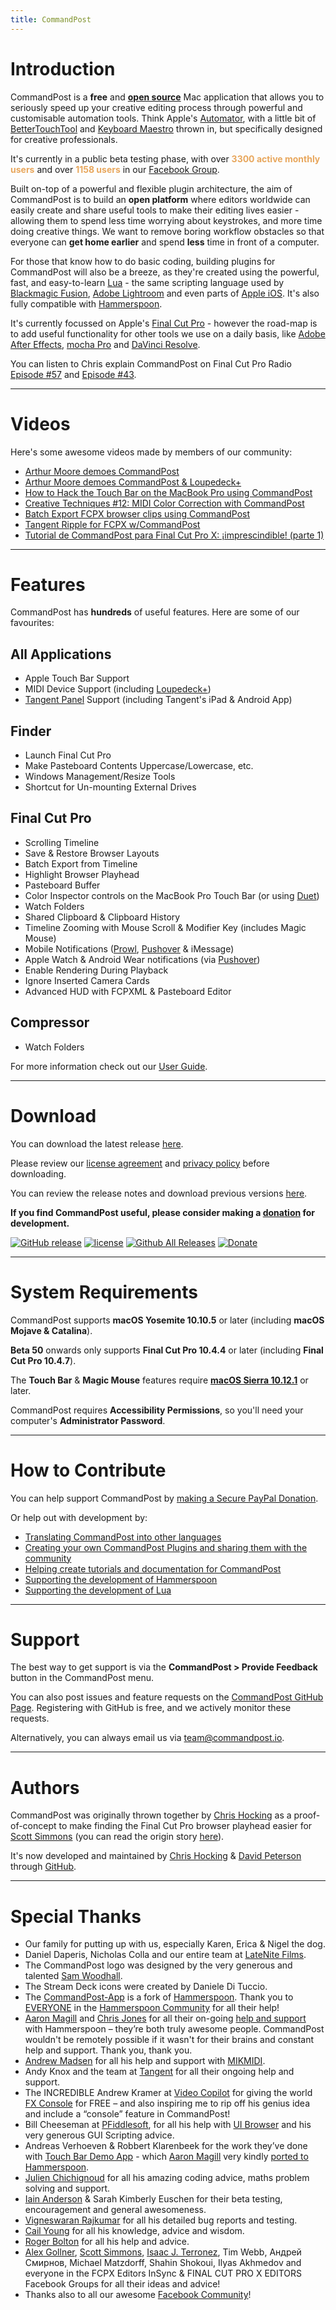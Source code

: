 ```yaml
---
title: CommandPost
---
```


# Introduction

CommandPost is a **free** and [**open source**](https://github.com/CommandPost/CommandPost/blob/develop/LICENSE.md) Mac application that allows you to seriously speed up your creative editing process through powerful and customisable automation tools. Think Apple's [Automator](https://macosxautomation.com/automator/), with a little bit of [BetterTouchTool](https://www.boastr.net) and [Keyboard Maestro](https://www.keyboardmaestro.com) thrown in, but specifically designed for creative professionals.

It's currently in a public beta testing phase, with over <span style="color: #e8a75d;">**3300 active monthly users**</span> and over <span style="color: #e8a75d;">**1158 users**</span> in our [Facebook Group](https://www.facebook.com/groups/commandpost/).

Built on-top of a powerful and flexible plugin architecture, the aim of CommandPost is to build an **open platform** where editors worldwide can easily create and share useful tools to make their editing lives easier - allowing them to spend less time worrying about keystrokes, and more time doing creative things. We want to remove boring workflow obstacles so that everyone can **get home earlier** and spend **less** time in front of a computer.

For those that know how to do basic coding, building plugins for CommandPost will also be a breeze, as they're created using the powerful, fast, and easy-to-learn [Lua](https://dev.commandpost.io/lua/overview/) - the same scripting language used by [Blackmagic Fusion](https://www.blackmagicdesign.com/products/fusion/), [Adobe Lightroom](https://www.adobe.com/au/products/photoshop-lightroom.html) and even parts of [Apple iOS](https://twitter.com/_inside/status/1026173832527265792). It's also fully compatible with [Hammerspoon](http://www.hammerspoon.org).

It's currently focussed on Apple's [Final Cut Pro](http://apple.com/final-cut-pro/) - however the road-map is to add useful functionality for other tools we use on a daily basis, like [Adobe After Effects](http://www.adobe.com/au/products/aftereffects.html), [mocha Pro](http://www.imagineersystems.com/products/mocha-pro/) and [DaVinci Resolve](https://www.blackmagicdesign.com/products/davinciresolve).

You can listen to Chris explain CommandPost on Final Cut Pro Radio [Episode #57](http://fcpradio.com/episode057.html) and [Episode #43](http://fcpradio.com/episodes/episode043.html).

---

# Videos

Here's some awesome videos made by members of our community:

- [Arthur Moore demoes CommandPost](https://www.youtube.com/watch?v=2IkCYS9Svrw)
- [Arthur Moore demoes CommandPost & Loupedeck+](https://www.youtube.com/watch?v=uNMdDGtIoR0)
- [How to Hack the Touch Bar on the MacBook Pro using CommandPost](https://www.youtube.com/watch?v=Wf7MZ2MjgkA)
- [Creative Techniques #12: MIDI Color Correction with CommandPost](https://www.youtube.com/watch?v=V4YvDeOtpGc)
- [Batch Export FCPX browser clips using CommandPost](https://www.youtube.com/watch?v=FXzoeAUWMe4)
- [Tangent Ripple for FCPX w/CommandPost](https://www.youtube.com/watch?v=FWzd6KZNHpY)
- [Tutorial de CommandPost para Final Cut Pro X: ¡imprescindible! (parte 1)](https://www.youtube.com/watch?v=Ai_fTAwEI_g)

---

# Features

CommandPost has **hundreds** of useful features. Here are some of our favourites:

## All Applications
- Apple Touch Bar Support
- MIDI Device Support (including [Loupedeck+](https://loupedeck.com))
- [Tangent Panel](http://tangentwave.co.uk) Support (including Tangent's iPad & Android App)

## Finder

- Launch Final Cut Pro
- Make Pasteboard Contents Uppercase/Lowercase, etc.
- Windows Management/Resize Tools
- Shortcut for Un-mounting External Drives

## Final Cut Pro

- Scrolling Timeline
- Save & Restore Browser Layouts
- Batch Export from Timeline
- Highlight Browser Playhead
- Pasteboard Buffer
- Color Inspector controls on the MacBook Pro Touch Bar (or using [Duet](https://www.duetdisplay.com))
- Watch Folders
- Shared Clipboard & Clipboard History
- Timeline Zooming with Mouse Scroll & Modifier Key (includes Magic Mouse)
- Mobile Notifications ([Prowl](https://www.prowlapp.com), [Pushover](https://pushover.net/login) & iMessage)
- Apple Watch & Android Wear notifications (via [Pushover](https://pushover.net/login))
- Enable Rendering During Playback
- Ignore Inserted Camera Cards
- Advanced HUD with FCPXML & Pasteboard Editor

## Compressor

- Watch Folders

For more information check out our [User Guide](http://help.commandpost.io/).

---

# Download

You can download the latest release <a href="https://github.com/CommandPost/CommandPost/releases/latest" id="download-text-link">here</a>.

Please review our [license agreement](https://github.com/CommandPost/CommandPost/blob/develop/LICENSE.md) and [privacy policy](https://help.commandpost.io/privacy-and-credits/privacy-policy) before downloading.

You can review the release notes and download previous versions [here](https://github.com/CommandPost/CommandPost/releases/).

**If you find CommandPost useful, please consider making a [donation](https://www.paypal.com/cgi-bin/webscr?cmd=_s-xclick&hosted_button_id=HQK87KLKY8EVN) for development.**

[![GitHub release](https://img.shields.io/github/release/CommandPost/CommandPost/all.svg)](https://github.com/CommandPost/CommandPost/releases) [![license](https://img.shields.io/github/license/CommandPost/CommandPost.svg)](https://github.com/CommandPost/CommandPost/blob/develop/LICENSE.md) [![Github All Releases](https://img.shields.io/github/downloads/CommandPost/CommandPost/total.svg)](https://github.com/CommandPost/CommandPost/releases) [![Donate](https://img.shields.io/badge/Donate-PayPal-green.svg)](https://www.paypal.com/cgi-bin/webscr?cmd=_s-xclick&hosted_button_id=HQK87KLKY8EVN)

---

# System Requirements

CommandPost supports **macOS Yosemite 10.10.5** or later (including **macOS Mojave & Catalina**).

**Beta 50** onwards only supports **Final Cut Pro 10.4.4** or later (including **Final Cut Pro 10.4.7**).

The **Touch Bar** & **Magic Mouse** features require **[macOS Sierra 10.12.1](https://support.apple.com/kb/dl1897)** or later.

CommandPost requires **Accessibility Permissions**, so you'll need your computer's **Administrator Password**.

---

# How to Contribute

You can help support CommandPost by [making a Secure PayPal Donation](https://www.paypal.com/cgi-bin/webscr?cmd=_s-xclick&hosted_button_id=HQK87KLKY8EVN).

Or help out with development by:

- [Translating CommandPost into other languages](https://poeditor.com/join/project/QWvOQlF1Sy)
- [Creating your own CommandPost Plugins and sharing them with the community](https://dev.commandpost.io/plugins/overview/)
- [Helping create tutorials and documentation for CommandPost](https://github.com/CommandPost/CommandPost/issues)
- [Supporting the development of Hammerspoon](http://www.hammerspoon.org)
- [Supporting the development of Lua](https://www.lua.org/donations.html)

---

# Support

The best way to get support is via the **CommandPost > Provide Feedback** button in the CommandPost menu.

You can also post issues and feature requests on the [CommandPost GitHub Page](https://github.com/CommandPost/CommandPost/issues). Registering with GitHub is free, and we actively monitor these requests.

Alternatively, you can always email us via [team@commandpost.io](mailto:team@commandpost.io).

---

# Authors

CommandPost was originally thrown together by [Chris Hocking](https://github.com/latenitefilms) as a proof-of-concept to make finding the Final Cut Pro browser playhead easier for [Scott Simmons](http://www.scottsimmons.tv/) (you can read the origin story [here](https://latenitefilms.com/blog/final-cut-pro-hacks/)).

It's now developed and maintained by [Chris Hocking](https://github.com/latenitefilms) & [David Peterson](https://github.com/randomeizer) through [GitHub](https://github.com/CommandPost/CommandPost).

---

# Special Thanks

- Our family for putting up with us, especially Karen, Erica & Nigel the dog.
- Daniel Daperis, Nicholas Colla and our entire team at [LateNite Films](https://latenitefilms.com).
- The CommandPost logo was designed by the very generous and talented [Sam Woodhall](https://twitter.com/SWDoctor).
- The Stream Deck icons were created by Daniele Di Tuccio.
- The [CommandPost-App](https://github.com/CommandPost/CommandPost-App) is a fork of [Hammerspoon](http://www.hammerspoon.org). Thank you to [EVERYONE](https://github.com/Hammerspoon/hammerspoon/blob/master/CREDITS.md) in the [Hammerspoon Community](https://github.com/Hammerspoon/hammerspoon/issues) for all their help!
- [Aaron Magill](https://github.com/asmagill) and [Chris Jones](https://github.com/cmsj) for all their on-going [help and support](https://github.com/Hammerspoon/hammerspoon/issues) with Hammerspoon – they’re both truly awesome people. CommandPost wouldn't be remotely possible if it wasn't for their brains and constant help and support. Thank you, thank you.
- [Andrew Madsen](https://github.com/armadsen) for all his help and support with [MIKMIDI](https://github.com/mixedinkey-opensource/MIKMIDI).
- Andy Knox and the team at [Tangent](http://tangentwave.co.uk) for all their ongoing help and support.
- The INCREDIBLE Andrew Kramer at [Video Copilot](http://www.videocopilot.net/) for giving the world [FX Console](http://www.videocopilot.net/blog/2016/10/new-workflow-plug-in-fx-console-is-now-available/) for FREE – and also inspiring me to rip off his genius idea and include a “console” feature in CommandPost!
- Bill Cheeseman at [PFiddlesoft](http://pfiddlesoft.com/), for all his help with [UI Browser](http://pfiddlesoft.com/uibrowser/index.html) and his very generous GUI Scripting advice.
- Andreas Verhoeven & Robbert Klarenbeek for the work they’ve done with [Touch Bar Demo App](https://github.com/bikkelbroeders/TouchBarDemoApp) - which [Aaron Magill](https://github.com/asmagill) very kindly [ported to Hammerspoon](https://github.com/asmagill/hammerspoon_asm/tree/master/touchbar).
- [Julien Chichignoud](http://julien.chichignoud.com) for all his amazing coding advice, maths problem solving and support.
- [Iain Anderson](http://funwithstuff.com) & Sarah Kimberly Euschen for their beta testing, encouragement and general awesomeness.
- [Vigneswaran Rajkumar](https://theacharya.co) for all his detailed bug reports and testing.
- [Cail Young](https://twitter.com/cailyoung) for all his knowledge, advice and wisdom.
- [Roger Bolton](https://coremelt.com) for all his help and advice.
- [Alex Gollner](http://alex4d.com/), [Scott Simmons](http://www.scottsimmons.tv/), [Isaac J. Terronez](https://twitter.com/ijterronez), Tim Webb, Андрей Смирнов, Michael Matzdorff, Shahin Shokoui, Ilyas Akhmedov and everyone in the FCPX Editors InSync & FINAL CUT PRO X EDITORS Facebook Groups for all their ideas and advice!
- Thanks also to all our awesome [Facebook Community](https://www.facebook.com/groups/commandpost/)!